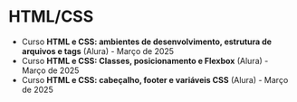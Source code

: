 # HTML/CSS

* Curso **HTML e CSS: ambientes de desenvolvimento, estrutura de arquivos e tags** (Alura) - Março de 2025
* Curso **HTML e CSS: Classes, posicionamento e Flexbox** (Alura) - Março de 2025
* Curso **HTML e CSS: cabeçalho, footer e variáveis CSS** (Alura) - Março de 2025